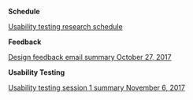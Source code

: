 **Schedule**

[Usability testing research schedule](https://github.com/18F/fs-open-forest-platform/wiki/Usability-testing-research-schedule)

**Feedback**

[Design feedback email summary October 27, 2017](https://github.com/18F/fs-open-forest-platform/wiki/Design-Feedback-Email-Summary---October-27,-2017)

**Usability Testing**

[Usability testing session 1 summary November 6, 2017](https://github.com/18F/fs-open-forest-platform/wiki/Usability-testing-session-1-summary-November-6,-2017)